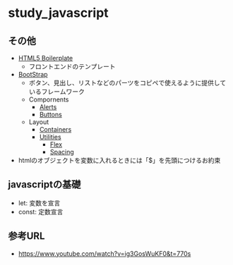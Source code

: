 # study_javascript

## その他
- [HTML5 Boilerplate](https://html5boilerplate.com/)
    - フロントエンドのテンプレート
- [BootStrap](https://getbootstrap.jp/docs/5.0/getting-started/introduction/)
    - ボタン、見出し、リストなどのパーツをコピペで使えるように提供しているフレームワーク
    - Compornents
      - [Alerts](https://getbootstrap.jp/docs/5.3/components/alerts/)
      - [Buttons](https://getbootstrap.jp/docs/5.3/components/buttons/)
    - Layout
      - [Containers](https://getbootstrap.jp/docs/5.3/layout/containers/)
      - [Utilities](https://getbootstrap.jp/docs/5.3/layout/utilities/)
        - [Flex](https://getbootstrap.jp/docs/5.3/utilities/flex/)
        - [Spacing](https://getbootstrap.jp/docs/5.3/utilities/spacing/)
- htmlのオブジェクトを変数に入れるときには「$」を先頭につけるお約束

## javascriptの基礎
- let: 変数を宣言
- const: 定数宣言

## 参考URL
- https://www.youtube.com/watch?v=ig3GosWuKF0&t=770s